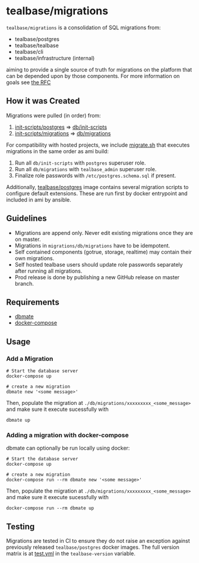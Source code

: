 # tealbase/migrations

`tealbase/migrations` is a consolidation of SQL migrations from:

- tealbase/postgres
- tealbase/tealbase
- tealbase/cli
- tealbase/infrastructure (internal)

aiming to provide a single source of truth for migrations on the platform that can be depended upon by those components. For more information on goals see [the RFC](https://www.notion.so/tealbase/Centralize-SQL-Migrations-cd3847ae027d4f2bba9defb2cc82f69a)

## How it was Created

Migrations were pulled (in order) from:

1. [init-scripts/postgres](https://github.com/tealbase/infrastructure/tree/develop/init-scripts/postgres) => [db/init-scripts](db/init-scripts)
2. [init-scripts/migrations](https://github.com/tealbase/infrastructure/tree/develop/init-scripts/migrations) => [db/migrations](db/migrations)

For compatibility with hosted projects, we include [migrate.sh](migrate.sh) that executes migrations in the same order as ami build:

1. Run all `db/init-scripts` with `postgres` superuser role.
2. Run all `db/migrations` with `tealbase_admin` superuser role.
3. Finalize role passwords with `/etc/postgres.schema.sql` if present.

Additionally, [tealbase/postgres](https://github.com/tealbase/postgres/blob/develop/ansible/playbook-docker.yml#L9) image contains several migration scripts to configure default extensions. These are run first by docker entrypoint and included in ami by ansible.

## Guidelines

- Migrations are append only. Never edit existing migrations once they are on master.
- Migrations in `migrations/db/migrations` have to be idempotent.
- Self contained components (gotrue, storage, realtime) may contain their own migrations.
- Self hosted tealbase users should update role passwords separately after running all migrations.
- Prod release is done by publishing a new GitHub release on master branch.

## Requirements

- [dbmate](https://github.com/amacneil/dbmate)
- [docker-compose](https://docs.docker.com/compose/)

## Usage

### Add a Migration

```shell
# Start the database server
docker-compose up

# create a new migration
dbmate new '<some message>'
```

Then, populate the migration at `./db/migrations/xxxxxxxxx_<some_message>` and make sure it execute sucessfully with

```shell
dbmate up
```

### Adding a migration with docker-compose

dbmate can optionally be run locally using docker:

```shell
# Start the database server
docker-compose up

# create a new migration
docker-compose run --rm dbmate new '<some message>'
```

Then, populate the migration at `./db/migrations/xxxxxxxxx_<some_message>` and make sure it execute sucessfully with

```shell
docker-compose run --rm dbmate up
```

## Testing

Migrations are tested in CI to ensure they do not raise an exception against previously released `tealbase/postgres` docker images. The full version matrix is at [test.yml](./.github/workflows/test.yml) in the `tealbase-version` variable.
